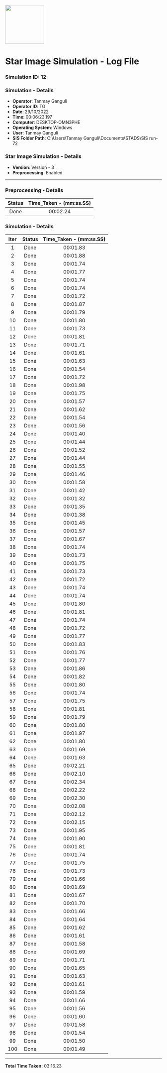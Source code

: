[<img src="https://www.aero.iitb.ac.in/satlab/images/IITBSSP2019.png" width="125"/>](image.png)

# Star Image Simulation - Log File

### Simulation ID: 12

### Simulation - Details
* **Operator**: Tanmay Ganguli
* **Operator ID**: TG
* **Date**: 29/10/2022
* **Time**: 00:06:23.197
* **Computer**: DESKTOP-OMN3PHE
* **Operating System**: Windows
* **User**: Tanmay Ganguli
* **SIS Folder Path**: C:\Users\Tanmay Ganguli\Documents\STADS\SIS run-72

### Star Image Simulation - Details
* **Version**: Version - 3
* **Preprocessing**: Enabled

---

### Preprocessing - Details

|Status|Time_Taken - (mm:ss.SS)
|:---:|:---:|
|Done|00:02.24|

### Simulation - Details

|Iter|Status|Time_Taken - (mm:ss.SS)|
|:---:|:---:|:---:|
|1|Done|00:01.83|
|2|Done|00:01.88|
|3|Done|00:01.74|
|4|Done|00:01.77|
|5|Done|00:01.74|
|6|Done|00:01.74|
|7|Done|00:01.72|
|8|Done|00:01.87|
|9|Done|00:01.79|
|10|Done|00:01.80|
|11|Done|00:01.73|
|12|Done|00:01.81|
|13|Done|00:01.71|
|14|Done|00:01.61|
|15|Done|00:01.63|
|16|Done|00:01.54|
|17|Done|00:01.72|
|18|Done|00:01.98|
|19|Done|00:01.75|
|20|Done|00:01.57|
|21|Done|00:01.62|
|22|Done|00:01.54|
|23|Done|00:01.56|
|24|Done|00:01.40|
|25|Done|00:01.44|
|26|Done|00:01.52|
|27|Done|00:01.44|
|28|Done|00:01.55|
|29|Done|00:01.46|
|30|Done|00:01.58|
|31|Done|00:01.42|
|32|Done|00:01.32|
|33|Done|00:01.35|
|34|Done|00:01.38|
|35|Done|00:01.45|
|36|Done|00:01.57|
|37|Done|00:01.67|
|38|Done|00:01.74|
|39|Done|00:01.73|
|40|Done|00:01.75|
|41|Done|00:01.73|
|42|Done|00:01.72|
|43|Done|00:01.74|
|44|Done|00:01.74|
|45|Done|00:01.80|
|46|Done|00:01.81|
|47|Done|00:01.74|
|48|Done|00:01.72|
|49|Done|00:01.77|
|50|Done|00:01.83|
|51|Done|00:01.76|
|52|Done|00:01.77|
|53|Done|00:01.86|
|54|Done|00:01.82|
|55|Done|00:01.80|
|56|Done|00:01.74|
|57|Done|00:01.75|
|58|Done|00:01.81|
|59|Done|00:01.79|
|60|Done|00:01.80|
|61|Done|00:01.97|
|62|Done|00:01.80|
|63|Done|00:01.69|
|64|Done|00:01.63|
|65|Done|00:02.21|
|66|Done|00:02.10|
|67|Done|00:02.34|
|68|Done|00:02.22|
|69|Done|00:02.30|
|70|Done|00:02.08|
|71|Done|00:02.12|
|72|Done|00:02.15|
|73|Done|00:01.95|
|74|Done|00:01.90|
|75|Done|00:01.81|
|76|Done|00:01.74|
|77|Done|00:01.75|
|78|Done|00:01.73|
|79|Done|00:01.66|
|80|Done|00:01.69|
|81|Done|00:01.67|
|82|Done|00:01.70|
|83|Done|00:01.66|
|84|Done|00:01.64|
|85|Done|00:01.62|
|86|Done|00:01.61|
|87|Done|00:01.58|
|88|Done|00:01.69|
|89|Done|00:01.71|
|90|Done|00:01.65|
|91|Done|00:01.63|
|92|Done|00:01.61|
|93|Done|00:01.59|
|94|Done|00:01.66|
|95|Done|00:01.56|
|96|Done|00:01.60|
|97|Done|00:01.58|
|98|Done|00:01.54|
|99|Done|00:01.50|
|100|Done|00:01.49|

---

**Total Time Taken:** 03:16.23

